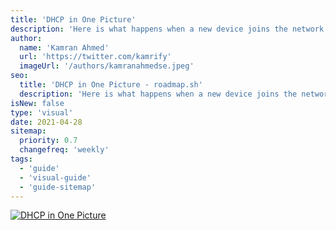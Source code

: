 ```yaml
---
title: 'DHCP in One Picture'
description: 'Here is what happens when a new device joins the network.'
author:
  name: 'Kamran Ahmed'
  url: 'https://twitter.com/kamrify'
  imageUrl: '/authors/kamranahmedse.jpeg'
seo:
  title: 'DHCP in One Picture - roadmap.sh'
  description: 'Here is what happens when a new device joins the network.'
isNew: false
type: 'visual'
date: 2021-04-28
sitemap:
  priority: 0.7
  changefreq: 'weekly'
tags:
  - 'guide'
  - 'visual-guide'
  - 'guide-sitemap'
---
```


[![DHCP in One Picture](/guides/dhcp.png)](/guides/dhcp.png)
